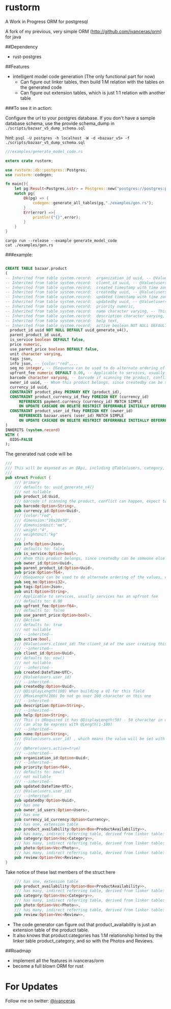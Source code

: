 # rustorm
A Work in Progress ORM for postgresql

A fork of my previous, very simple ORM (http://github.com/ivanceras/orm) for java


##Dependency
* rust-postgres

##Features

* intelligent model code generation (The only functional part for now)
   * Can figure out linker tables, then build 1:M relation with the tables on the generated code
   * Can figure out extension tables, which is just 1:1 relation with another table

###To see it in action:

Configure the url to your postgres database.
If you don't have a sample database schema, use the provide schema_dump in `./scripts/bazaar_v5_dump_schema.sql`

hint: `psql -U postgres -h localhost -W -d <bazaar_v5> -f ./scripts/bazaar_v5_dump_schema.sql`

```rust
///examples/generate_model_code.rs

extern crate rustorm;

use rustorm::db::postgres::Postgres;
use rustorm::codegen;

fn main(){
	let pg:Result<Postgres,&str> = Postgres::new("postgres://postgres:p0stgr3s@localhost/bazaar_v5");
	match pg{
		Ok(pg) => {
			codegen::generate_all_tables(pg,"./examples/gen.rs");
		}
		Err(error) =>{
			println!("{}",error);
		}
	}
}

```

```
cargo run --release --example generate_model_code
cat ./examples/gen.rs
```



###example:	 

```sql

CREATE TABLE bazaar.product
(
-- Inherited from table system.record:  organization_id uuid, -- @Value(users.user_id) , which means the value will be set with the users.user_id value...
-- Inherited from table system.record:  client_id uuid, -- @Value(users.client_id) The client_id of the user creating this records
-- Inherited from table system.record:  created timestamp with time zone NOT NULL DEFAULT now(),
-- Inherited from table system.record:  createdby uuid, -- @Value(users.user_id)
-- Inherited from table system.record:  updated timestamp with time zone NOT NULL DEFAULT now(),
-- Inherited from table system.record:  updatedby uuid, -- @Value(users.user_id)
-- Inherited from table system.record:  priority numeric,
-- Inherited from table system.record:  name character varying, -- This is @Required it has @DisplayLength(50) - 50 character in display length a @MinLength(1) and @MaxLength(100) - Do not go over 100 characters or else the system will throw a ValueTooLong exception...
-- Inherited from table system.record:  description character varying, -- @DisplayLength(100) When building a UI for this field...
-- Inherited from table system.record:  help text,
-- Inherited from table system.record:  active boolean NOT NULL DEFAULT true, -- @Active
  product_id uuid NOT NULL DEFAULT uuid_generate_v4(),
  parent_product_id uuid,
  is_service boolean DEFAULT false,
  price numeric,
  use_parent_price boolean DEFAULT false,
  unit character varying,
  tags json,
  info json, -- {color:"red",...
  seq_no integer, -- @Sequence can be used to do alternate ordering of the values, when alphetical or time can not be used
  upfront_fee numeric DEFAULT 0.00, -- Applicable to services, usually services has an upfront fee
  barcode character varying, -- barcode if scanning the product, conflict can happen, expect to return matching list of products using the barcode
  owner_id uuid, -- Whom this product belongs, since createdby can be someone else create the product list in behalf of the owner of the product
  currency_id uuid,
  CONSTRAINT product_pkey PRIMARY KEY (product_id),
  CONSTRAINT product_currency_id_fkey FOREIGN KEY (currency_id)
      REFERENCES payment.currency (currency_id) MATCH SIMPLE
      ON UPDATE CASCADE ON DELETE RESTRICT DEFERRABLE INITIALLY DEFERRED,
  CONSTRAINT product_user_id_fkey FOREIGN KEY (owner_id)
      REFERENCES bazaar.users (user_id) MATCH SIMPLE
      ON UPDATE CASCADE ON DELETE RESTRICT DEFERRABLE INITIALLY DEFERRED
)
INHERITS (system.record)
WITH (
  OIDS=FALSE
);

```


The generated rust code will be

```rust
///
/// This will be exposed as an @Api, including @Table(users, category, product_availability, photo)
///
pub struct Product {
	/// primary
	/// defaults to: uuid_generate_v4()
	/// not nullable 
	pub product_id:Uuid,
	/// barcode if scanning the product, conflict can happen, expect to return matching list of products using the barcode
	pub barcode:Option<String>,
	pub currency_id:Option<Uuid>,
	/// {color:"red",
	/// dimension:"10x20x30",
	/// dimensionUnit:"mm",
	/// weight:"4",
	/// weightUnit:"kg"
	/// }
	pub info:Option<Json>,
	/// defaults to: false
	pub is_service:Option<bool>,
	/// Whom this product belongs, since createdby can be someone else create the product list in behalf of the owner of the product
	pub owner_id:Option<Uuid>,
	pub parent_product_id:Option<Uuid>,
	pub price:Option<f64>,
	/// @Sequence can be used to do alternate ordering of the values, when alphetical or time can not be used
	pub seq_no:Option<i32>,
	pub tags:Option<Json>,
	pub unit:Option<String>,
	/// Applicable to services, usually services has an upfront fee
	/// defaults to: 0.00
	pub upfront_fee:Option<f64>,
	/// defaults to: false
	pub use_parent_price:Option<bool>,
	/// @Active
	/// defaults to: true
	/// not nullable 
	/// --inherited-- 
	pub active:bool,
	/// @Value(users.client_id) The client_id of the user creating this records
	/// --inherited-- 
	pub client_id:Option<Uuid>,
	/// defaults to: now()
	/// not nullable 
	/// --inherited-- 
	pub created:DateTime<UTC>,
	/// @Value(users.user_id)
	/// --inherited-- 
	pub createdby:Option<Uuid>,
	/// @DisplayLength(100) When building a UI for this field
	/// @MaxLength(200) Do not go over 200 character on this one
	/// --inherited-- 
	pub description:Option<String>,
	/// --inherited-- 
	pub help:Option<String>,
	/// This is @Required it has @DisplayLength(50) - 50 character in display length a @MinLength(1) and @MaxLength(100) - Do not go over 100 characters or else the system will throw a ValueTooLong exception
	/// can also be express with @Length(1-100)
	/// --inherited-- 
	pub name:Option<String>,
	/// @Value(users.user_id) , which means the value will be set with the users.user_id value
	/// 
	/// @Where(users.active=true)
	/// --inherited-- 
	pub organization_id:Option<Uuid>,
	/// --inherited-- 
	pub priority:Option<f64>,
	/// defaults to: now()
	/// not nullable 
	/// --inherited-- 
	pub updated:DateTime<UTC>,
	/// @Value(users.user_id)
	/// --inherited-- 
	pub updatedby:Option<Uuid>,
	/// has one
	pub owner_id_users:Option<Users>,
	/// has one
	pub currency_id_currency:Option<Currency>,
	/// has one, extension table
	pub product_availability:Option<Box<ProductAvailability>>,
	/// has many, indirect referring table, derived from linker table: product_category
	pub category:Option<Vec<Category>>,
	/// has many, indirect referring table, derived from linker table: product_photo
	pub photo:Option<Vec<Photo>>,
	/// has many, indirect referring table, derived from linker table: product_review
	pub review:Option<Vec<Review>>,
}
```

Take notice of these last members of the struct here

```rust
	/// has one, extension table
	pub product_availability:Option<Box<ProductAvailability>>,
	/// has many, indirect referring table, derived from linker table: product_category
	pub category:Option<Vec<Category>>,
	/// has many, indirect referring table, derived from linker table: product_photo
	pub photo:Option<Vec<Photo>>,
	/// has many, indirect referring table, derived from linker table: product_review
	pub review:Option<Vec<Review>>,
```

* The code generator can figure out that product_availability is just an extension table of the product table.
* It also knows that product:categories has 1:M relationship hinted by the linker table product_category, and so with the Photos and Reviews.



##Roadmap
* implement all the features in ivanceras/orm
* become a full blown ORM for rust
 

# For Updates
Follow me on twitter: [@ivanceras](https://twitter.com/ivanceras)


